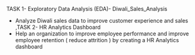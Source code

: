 TASK 1- Exploratory Data Analysis (EDA)- Diwali_Sales_Analysis 
- Analyze Diwali sales data to improve customer experience and sales 
,TASK 2- HR Analytics Dashboard 
- Help an organization to improve employee performance and improve employee retention ( reduce attrition ) by creating a HR Analytics dashboard
